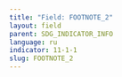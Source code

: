 ```yaml
---
title: "Field: FOOTNOTE_2"
layout: field
parent: SDG_INDICATOR_INFO
language: ru
indicator: 11-1-1
slug: FOOTNOTE_2
---
```

[^2]: Ibid.